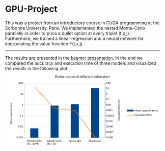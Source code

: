 # GPU-Project

This was a project from an introductory course in CUDA programming at the Sorbonne University, Paris. We implemented the nested Monte-Carlo parallelly in order to price a bullet option at every triplet (t,x,j). <br>
Furthermore, we trained a linear regression and a neural network for interpolating the value function F(t,x,j). 

---
The results are presented in the [beamer presentation](BAUMANN_LUTZ_presentation.pdf). In the end we compared the accuracy and execution time of three models and visualized the results in the following plot:<br>
![title](figures/results.png)
